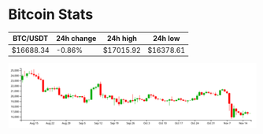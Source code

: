 # Bitcoin Stats

BTC/USDT|24h change|24h high|24h low|
|---|---|---|---|
|$16688.34|-0.86%|$17015.92|$16378.61|

<img src="./chart.svg">
